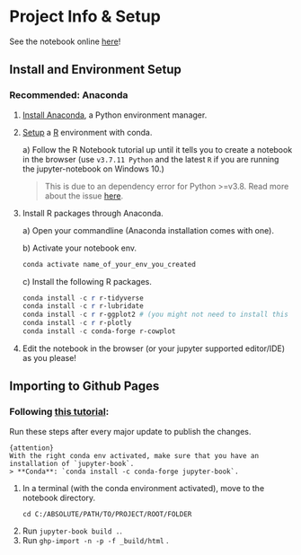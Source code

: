 # Project Info & Setup
See the notebook online [here](https://mapleia.github.io/EIYL_Notebook/README.html)!
## Install and Environment Setup
### Recommended: Anaconda
1. [Install Anaconda](https://docs.anaconda.com/anaconda/install/index.html), a Python environment manager.
2. [Setup](https://docs.anaconda.com/anaconda/navigator/tutorials/r-lang/) a [R](https://www.r-project.org/) environment with conda.

    a) Follow the R Notebook tutorial up until it tells you to create a notebook in the browser (use `v3.7.11 Python` and the latest `R` if you are running the jupyter-notebook on Windows 10.)
    > This is due to an dependency error for Python >=v3.8. Read more about the issue [here](https://github.com/executablebooks/jupyter-book/issues/906).

3. Install R packages through Anaconda.

    a) Open your commandline (Anaconda installation comes with one).

    b) Activate your notebook env.
    ```powershell
    conda activate name_of_your_env_you_created
    ```

    c) Install the following R packages.

    ```powershell
    conda install -c r r-tidyverse
    conda install -c r r-lubridate
    conda install -c r r-ggplot2 # (you might not need to install this one, depending on what is pre-installed for you by Anaconda)
    conda install -c r r-plotly
    conda install -c conda-forge r-cowplot
    ```
4. Edit the notebook in the browser (or your jupyter supported editor/IDE) as you please!


## Importing to Github Pages
### Following [this tutorial](https://jupyterbook.org/publish/gh-pages.html):

Run these steps after every major update to publish the changes.

```
{attention}
With the right conda env activated, make sure that you have an installation of `jupyter-book`.
> **Conda**: `conda install -c conda-forge jupyter-book`.
```
1. In a terminal (with the conda environment activated), move to the notebook directory.
    ```
    cd C:/ABSOLUTE/PATH/TO/PROJECT/ROOT/FOLDER
    ```
2. Run `jupyter-book build .`.
3. Run `ghp-import -n -p -f _build/html` .


